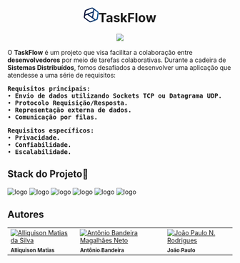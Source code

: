 <div style="text-align: center;"><h1 align="center"><img src="Front-End/assets/img/logoReadme.png" alt="logo" width="33" height="33">TaskFlow</h1>
<p align="center">
<img src="http://img.shields.io/static/v1?label=STATUS&message=EM%20DESENVOLVIMENTO&color=GREEN&style=for-the-badge"/>
</p>
</div>
O <b>TaskFlow</b> é um projeto que visa facilitar a colaboração entre <b>desenvolvedores</b> por meio de tarefas colaborativas. Durante a cadeira de <b>Sistemas Distribuídos</b>, fomos desafiados a desenvolver uma aplicação que atendesse a uma série de requisitos:
<pre>
<b>Requisitos principais:</b>
&#x2022 <b>Envio de dados utilizando Sockets TCP ou Datagrama UDP.</b>
&#x2022 <b>Protocolo Requisição/Resposta.</b>
&#x2022 <b>Representação externa de dados.</b>
&#x2022 <b>Comunicação por filas.</b>
</pre>
<pre>
<b>Requisitos específicos:</b>
&#x2022 <b>Privacidade.</b>
&#x2022 <b>Confiabilidade.</b>
&#x2022 <b>Escalabilidade.</b>
</pre>
<h2>Stack do Projeto🚀</h2>
<div style="display: inline_block">
<img align="center" alt="logo" height="45" width="45" src="https://cdn.jsdelivr.net/gh/devicons/devicon/icons/html5/html5-plain.svg" />
<img align="center" alt="logo" height="45" width="45" src="https://cdn.jsdelivr.net/gh/devicons/devicon/icons/css3/css3-plain.svg" />
<img align="center" alt="logo" height="45" width="45" src="https://cdn.jsdelivr.net/gh/devicons/devicon/icons/javascript/javascript-plain.svg" />
<img align="center" alt="logo" height="45" width="45" src="https://cdn.jsdelivr.net/gh/devicons/devicon/icons/nodejs/nodejs-original.svg"/>
<img align="center" alt="logo" height="45" width="45" src="https://cdn.jsdelivr.net/gh/devicons/devicon/icons/express/express-original.svg"/>
<img align="center" alt="logo" height="45" width="45" src="https://cdn.jsdelivr.net/gh/devicons/devicon/icons/mongodb/mongodb-original-wordmark.svg"/>
</div>
<h2>Autores</h2>
<div>
<table>
  <tr>
    <td>
      <a href="https://github.com/Ally-Matias">
        <img src="https://avatars.githubusercontent.com/u/98532868?v=4" alt="Alliquison Matias da Silva" width="100px">
        <br>
        <sub><b>Alliquison Matias</b></sub>
      </a>
    </td>
    <td>
      <a href="https://github.com/bandeirapk">
        <img src="https://avatars.githubusercontent.com/u/85970097?v=4" alt="Antônio Bandeira Magalhães Neto" width="100px">
        <br>
        <sub><b>Antônio Bandeira</b></sub>
      </a>
    </td>
    <td>
      <a href="https://github.com/joaopaulonr">
        <img src="https://avatars.githubusercontent.com/u/106177735?v=4" alt="João Paulo N. Rodrigues" width="100px">
        <br>
        <sub><b>João Paulo</b></sub>
      </a>
    </td>
  </tr>
</table>
</div>